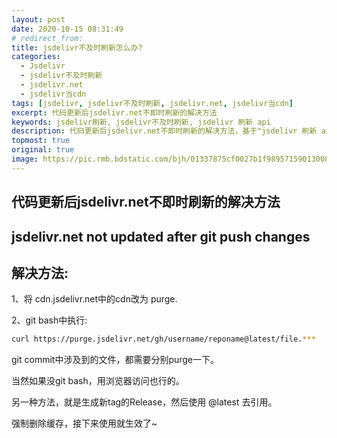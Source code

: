 ```yaml
---
layout: post
date: 2020-10-15 08:31:49
# redirect_from:
title: jsdelivr不及时刷新怎么办?
categories:
  - Jsdelivr
  - jsdelivr不及时刷新
  - jsdelivr.net
  - jsdelivr当cdn
tags: [jsdelivr, jsdelivr不及时刷新, jsdelivr.net, jsdelivr当cdn]
excerpt: 代码更新后jsdelivr.net不即时刷新的解决方法
keywords: jsdelivr刷新, jsdelivr不及时刷新, jsdelivr 刷新 api
description: 代码更新后jsdelivr.net不即时刷新的解决方法，基于"jsdelivr 刷新 api"来做。
topmost: true
original: true
image: https://pic.rmb.bdstatic.com/bjh/01337875cf0027b1f98957159013008b.png
---
```


## 代码更新后jsdelivr.net不即时刷新的解决方法
## jsdelivr.net not updated after git push changes

## 解决方法:

1、将 cdn.jsdelivr.net中的cdn改为 purge.

2、git bash中执行:
```bash
curl https://purge.jsdelivr.net/gh/username/reponame@latest/file.***
```
git commit中涉及到的文件，都需要分别purge一下。

当然如果没git bash，用浏览器访问也行的。

另一种方法，就是生成新tag的Release，然后使用 @latest 去引用。

强制删除缓存，接下来使用就生效了~
